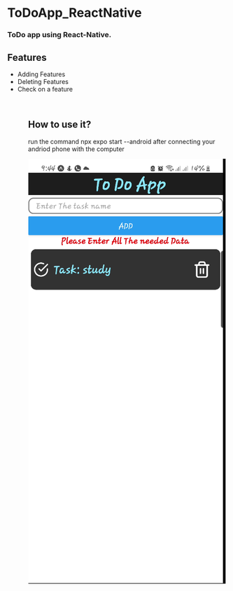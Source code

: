 # ToDoApp_ReactNative
<h3>
ToDo app using React-Native.
</h3>
<h2>Features</h2>
<ul>
<li>Adding Features</li>
<li>Deleting Features</li>
<li>Check on a feature</li>
<ul>
<br/>
<h2>How to use it?</h2>
<p>run the command npx expo start --android after connecting your andriod phone with the computer</p>

<div>
      <img src="./assets/final.png" title="todo">
</div>
